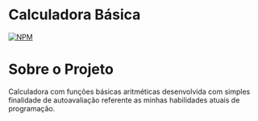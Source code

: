 # Calculadora Básica
[![NPM](https://img.shields.io/npm/l/react)](https://github.com/BrnCalisario/CalculadoraBasica/blob/main/LICENSE)

# Sobre o Projeto

Calculadora com funções básicas aritméticas desenvolvida com simples finalidade de autoavaliação referente as minhas habilidades atuais de programação.


